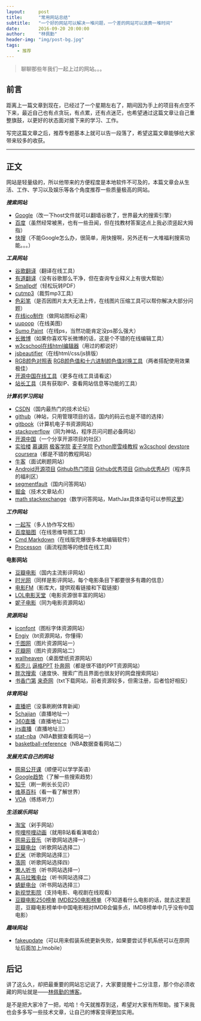 ```yaml
---
layout:     post
title:      "常用网站总结"
subtitle:   "一个好的网站可以解决一堆问题，一个差的网站可以浪费一堆时间"
date:       2016-09-20 20:00:00
author:     "林佩勤"
header-img: "img/post-bg.jpg"
tags:
    - 推荐
---
```


> 聊聊那些年我们一起上过的网站。。。


## 前言

距离上一篇文章到现在，已经过了一个星期左右了，期间因为手上的项目有点空不下来，最近自己也有点贪玩，有点累，还有点迷茫，也希望通过这篇文章让自己重整旗鼓，以更好的状态面对接下来的学习、工作。

写完这篇文章之后，推荐专题基本上就可以告一段落了，希望这篇文章能够给大家带来较多的收获。

---

## 正文

网站是轻量级的，所以他带来的方便程度是本地软件不可及的，本篇文章会从生活、工作、学习以及娱乐等各个角度推荐一些质量极高的网站。

***搜索网站***

- [Google](https://www.google.com.hk/)（改一下host文件就可以翻墙谷歌了，世界最大的搜索引擎）
- [百度](www.baidu.com)（虽然经常被黑，也有一些丑闻，但在找教材答案这点上我必须竖起大拇指）
- [快搜](http://so.chongbuluo.com/)（不能Google怎么办，很简单，用快搜啊，另外还有一大堆福利搜索功能。。。）

***工具网站***

- [谷歌翻译](http://translate.google.cn/#en/zh-CN/destruct)（翻译在线工具）
- [有道翻译](http://dict.youdao.com/)（没有谷歌那么干净，但在查询专业释义上有很大帮助）
- [Smallpdf](https://smallpdf.com/cn)（轻松玩转PDF）
- [cutmp3](http://cutmp3.net/)（裁剪mp3工具）
- [色彩笔](http://www.secaibi.com/tools/)（是否因图片太大无法上传，在线图片压缩工具可以帮你解决大部分问题）
- [在线ico制作](http://www.ico.la/)（做网站图标必需）
- [uupoop](http://www.uupoop.com/zp/)（在线美图）
- [Sumo Paint](http://www.sumopaint.com/app/)（在线ps，当然功能肯定没ps那么强大）
- [长微博](http://www.changweibo.com/)（如果你喜欢写长微博的话，这是个不错的在线编辑工具）
- [w3cschool在线html编辑器](http://www.w3school.com.cn/tiy/t.asp?f=html_intro)（用过的都说好）
- [jsbeautifier](http://jsbeautifier.org/)（在线html/css/js排版）
- [RGB颜色对照表](http://tool.oschina.net/commons?type=3) [RGB颜色值和十六进制颜色值对换工具](http://www.sioe.cn/yingyong/yanse-rgb-16/)（两者搭配使用效果极佳）
- [开源中国在线工具](http://tool.oschina.net/)（更多在线工具请看这） 
- [站长工具](http://tool.chinaz.com/)（具有获取IP、查看网站信息等功能的工具）

***计算机学习网站***

- [CSDN](http://www.csdn.net/)（国内最热门的技术论坛）
- [github](https://github.com/)（神站，只用管理项目的话，国内的码云也是不错的选择）
- [gitbook](https://www.gitbook.com/explore)（计算机电子书资源网站）
- [stackoverflow](http://stackoverflow.com/)（同为神站，程序员问问题必备网站）
- [开源中国](https://www.oschina.net/)（一个分享开源项目的社区）
- [实验楼](https://www.shiyanlou.com/courses/) [慕课网](http://www.imooc.com/) [极客学院](http://www.jikexueyuan.com/?hmsr=baidu_sem_pinpai_index) [麦子学院](http://www.maiziedu.com/) [Python廖雪峰教程](http://www.liaoxuefeng.com/wiki/0014316089557264a6b348958f449949df42a6d3a2e542c000) [w3cschool](http://www.w3school.com.cn/) [devstore](http://www.devstore.cn/) [coursera](https://www.coursera.org/)（都是不错的教程网站）
- [牛客](http://www.nowcoder.com/354069)（面试刷题网站）
- [Android开源项目](http://www.cnblogs.com/SharkBin/p/3529016.html) [Github热门项目](https://github.com/trending) [Github优秀项目](https://github.com/sindresorhus/awesome) [Github优秀API](https://github.com/marktony/Awesome_API#%E4%B8%AD%E6%96%87%E7%89%88)（程序员的福利区）
- [segmentfault](https://segmentfault.com/)（国内问答网站）
- [掘金](https://gold.xitu.io/)（技术文章站点）
- [math stackexchange](http://math.stackexchange.com/)（数学问答网站，MathJax具体语句可以参照[这里](http://colobu.com/2014/08/17/MathJax-quick-reference/)）

***工作网站***

- [一起写](yiqixie.com)（多人协作写文档）
- [百度脑图](http://naotu.baidu.com/)（在线思维导图工具）
- [Cmd Markdown](https://www.zybuluo.com/mdeditor)（在线版完爆很多本地编辑软件）
- [Processon](https://www.processon.com/)（画流程图等的绝佳在线工具）

**电影网站**

- [豆瓣电影](https://movie.douban.com/)（国内主流影评网站）
- [时光网](http://www.mtime.com/)（同样是影评网站，每个电影条目下都要很多有趣的信息）
- [电影FM](http://dianying.fm/)（影库大，提供观看链接和下载链接）
- [LOL电影天堂](http://www.loldytt.com/)（电影资源很丰富的网站）
- [妮子电影](http://www.nizidy.com/)（同为电影资源网站）

***资源网站***

- [iconfont](http://www.iconfont.cn/)（图标字体资源网站）
- [Engiy](http://engiy.com/)（bt资源网站，你懂得）
- [千图网](http://www.58pic.com/)（图片资源网站一）
- [花瓣网](http://huaban.com/)（图片资源网站二）
- [wallheaven](https://alpha.wallhaven.cc/)（桌面壁纸资源网站）
- [稻壳儿](http://www.docer.com/) [逼格PPT](http://www.tretars.com/) [扑奔网](http://www.pooban.com/)（都是很不错的PPT资源网站）
- [胖次搜索](http://www.panc.cc/)（速度快、搜索广而且界面也很友好的网盘搜索网站）
- [书香门第](http://bbs.txtnovel.net/search.php) [来奇网](http://www.laiqi.net/)（txt下载网站，前者资源较多，但需注册，后者恰好相反）

***体育网站***

- [直播吧](http://www.zhibo8.cc/)（没事刷刷体育新闻）
- [5chajian](http://www.yczbb.com/baike/site/5chajian.html)（直播地址一）
- [360直播](http://www.yczbb.com/)（直播地址二）
- [jrs直播](http://nba.tmiaoo.com/nba.html)（直播地址三）
- [stat-nba](http://stat-nba.com/)（NBA数据查看网站一）
- [basketball-reference](http://www.basketball-reference.com/)（NBA数据查看网站二）

***发展充实自己的网站***

- [网易公开课](http://open.163.com/?v_www)（顺便可以学学英语）
- [Google趋势](https://www.google.com/trends/?hl=zh-CN)（了解一些搜索趋势）
- [知乎](http://www.zhihu.com/)（刷一刷长长见识）
- [维基百科](https://zh.wikipedia.org/wiki/Wikipedia:%E9%A6%96%E9%A1%B5)（看一看了解世界）
- [VOA](http://www.51voa.com/)（练练听力）

***生活娱乐网站***

- [淘宝](https://www.taobao.com/?spm=a2107.1.1000340.1.ew7Yx5)（剁手网站）
- [哔哩哔哩动画](http://www.bilibili.com/)（就用B站看看演唱会）
- [网易云音乐](http://music.163.com/#/discover)（听歌网站选择一）
- [豆瓣电台](https://douban.fm/?from_=shire_top_nav)（听歌网站选择二）
- [虾米](http://www.xiami.com/genre?spm=a1z1s.6843761.1110925385.5.7hHV3j)（听歌网站选择三）
- [落网](http://www.luoo.net/)（听歌网站选择四）
- [懒人听书](http://www.lrts.me/)（听书网站选择一）
- [喜马拉雅电台](http://www.ximalaya.com/explore/)（听书网站选择二）
- [蜻蜓电台](http://www.qingting.fm/#/home)（听书网站选择三）
- [新视觉影院](http://www.yy6080.org/)（支持电影、电视剧在线观看）
- [豆瓣电影250榜单](https://movie.douban.com/top250) [IMDB250电影榜单](http://www.imdb.com/chart/top?ref_=nv_wl_img_3)（不知道看什么电影的话，就去这里逛逛，豆瓣电影榜单中中国电影相对IMDB会偏多点，IMDB榜单中几乎没有中国电影）

***趣味网站***

- [fakeupdate](http://fakeupdate.net/)（可以用来假装系统更新失败，如果要尝试手机系统可以在原网址后面加上/mobile）

## 后记

讲了这么久，却把最重要的网站忘记说了，大家要提醒十二分注意，那个你必须收藏的网址就是——[林佩勤的博客](https://lpq29743.github.io/redant/)。

是不是把大家冷了一把，哈哈！今天就推荐到这，希望对大家有所帮助。接下来我也会多多写一些技术文章，让自己的博客变得更加实用。



